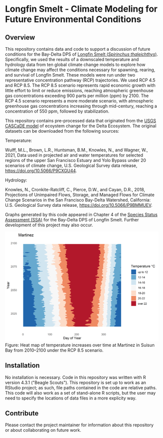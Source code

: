 # Longfin Smelt - Climate Modeling for Future Environmental Conditions

## Overview
This repository contains data and code to support a discussion of future conditions for the Bay-Delta DPS of [Longfin Smelt (*Spirinchus thaleichthys*)](https://www.fws.gov/species/longfin-smelt-spirinchus-thaleichthys). Specifically, we used the results of a downscaled temperature and hydrology data from ten global climate change models to explore how climate change may affect the conditions necessary for spawning, rearing, and survival of Longfin Smelt. These models were run under two representative concentration pathway (RCP) trajectories. We used RCP 4.5 and RCP 8.5. The RCP 8.5 scenario represents rapid economic growth with little effort to limit or reduce emissions, reaching atmospheric greenhouse gas concentrations exceeding 900 parts per million (ppm) by 2100. The RCP 4.5 scenario represents a more moderate scenario, with atmospheric greenhouse gas concentrations increasing through mid-century, reaching a concentration of 550 ppm, followed by stabilization.

This repository contains pre-processed data that originated from the [USGS CASCaDE model](https://www.usgs.gov/mission-areas/water-resources/science/cascade-computational-assessments-scenarios-change-delta#overview) of ecoystem change for the Delta Ecosystem. The original datasets can be downloaded from the following sources:

Temperature:

Wulff, M.L., Brown, L.R., Huntsman, B.M., Knowles, N., and Wagner, W., 2021, Data used in projected air and water temperatures for selected regions of the upper San Francisco Estuary and Yolo Bypass under 20 scenarios of climate change, U.S. Geological Survey data release, <https://doi.org/10.5066/P9CXGU44>. 

Hydrology:

Knowles, N., Cronkite-Ratcliff, C., Pierce, D.W., and Cayan, D.R., 2018, Projections of Unimpaired Flows, Storage, and Managed Flows for Climate Change Scenarios in the San Francisco Bay-Delta Watershed, California: U.S. Geological Survey data release, <https://doi.org/10.5066/P9BMMUEV>. 

Graphs generated by this code appeared in Chapter 4 of the [Species Status Assessment (SSA)](https://www.fws.gov/node/4531791) for the Bay-Delta DPS of Longfin Smelt. Further development of this project may also occur.

<img src="./Figures/RCP85_MRZ_Heatmap.png" alt="heatmap of predicted temperature at Martinez" width="800"/>
Figure: Heat map of temperature increases over time at Martinez in Suisun Bay from 2010–2100 under the RCP 8.5 scenario.

## Installation
No installation is necessary. Code in this repository was written with R version 4.3.1 ("Beagle Scouts"). This repository is set up to work as an RStudio project; as such, file paths contained in the code are relative paths. This code will also work as a set of stand-alone R scripts, but the user may need to specify the locations of data files in a more explicity way.

## Contribute
Please contact the project maintainer for information about this repository or about collaborating on future work.
